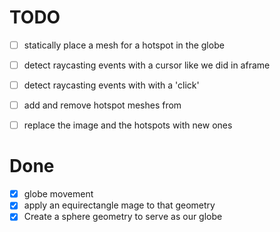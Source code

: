 # TODO

- [ ] statically place a mesh for a hotspot in the globe
- [ ] detect raycasting events with a cursor like we did in aframe
- [ ] detect raycasting events with with a 'click'
- [ ] add and remove hotspot meshes from
- [ ] replace the image and the hotspots with new ones


# Done

- [x] globe movement
- [x] apply an equirectangle mage to that geometry
- [x] Create a sphere geometry to serve as our globe
